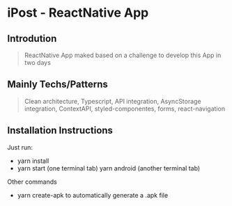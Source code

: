 # iPost - ReactNative App

## Introdution
> ReactNative App maked based on a challenge to develop this App in two days

## Mainly Techs/Patterns
> Clean architecture, Typescript, API integration, AsyncStorage integration, ContextAPI, styled-componentes, forms, react-navigation

## Installation Instructions
Just run:
- yarn install
- yarn start (one terminal tab) yarn android (another terminal tab)

Other commands
- yarn create-apk to automatically generate a .apk file